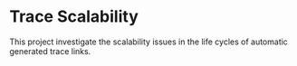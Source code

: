 Trace Scalability
==
This project investigate the scalability issues in the life cycles of automatic generated trace links. 